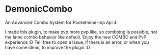 # DemonicCombo
An Advanced Combo System for Pocketmine-mp Api 4

I made this plugin, to make pvp more pvp like, so comboing is possible, not the lame combo behavior like default.
Enjoy the new COMBO and PvP experience :D
Fell free to open a Issue, if there is an error, or when you have some ideas, to improve the plugin :D
